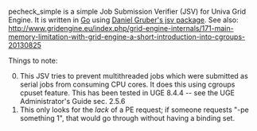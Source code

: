 pecheck\_simple is a simple Job Submission Verifier (JSV) for Univa Grid Engine.
It is written in [Go](https://golang.org) using [Daniel Gruber's jsv package](https://github.com/dgruber/jsv). See also: http://www.gridengine.eu/index.php/grid-engine-internals/171-main-memory-limitation-with-grid-engine-a-short-introduction-into-cgroups-20130825

Things to note:

0. This JSV tries to prevent multithreaded jobs which were submitted as serial jobs from consuming CPU cores. It does this using cgroups cpuset feature. This has been tested in UGE 8.4.4 -- see the UGE Administrator's Guide sec. 2.5.6
1. This only looks for the *lack* of a PE request; if someone requests "-pe something 1", that would go through without having a binding set.

